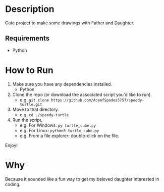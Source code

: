 # Description

Cute project to make some drawings with Father and Daughter.

## Requirements

* Python

# How to Run

1. Make sure you have any dependencies installed.
    * Python
1. Clone the repo (or download the associated script you'd like to run).
    * e.g. `git clone https://github.com/AceofSpades5757/speedy-turtle.git`
1. Move to that directory.
    * e.g. `cd ./speedy-turtle`
1. Run the script.
    * e.g. For Windows: `py turtle_cube.py`
    * e.g. For Linux: `python3 turtle_cube.py`
    * e.g. From a file explorer: double-click on the file.

Enjoy!

# Why

Because it sounded like a fun way to get my beloved daughter interested in coding.
